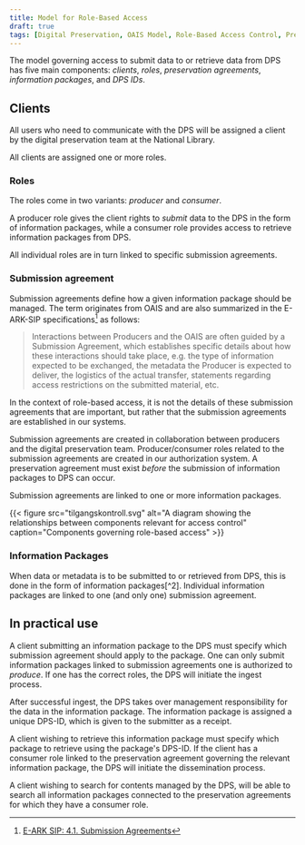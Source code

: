 ```yaml
---
title: Model for Role-Based Access
draft: true
tags: [Digital Preservation, OAIS Model, Role-Based Access Control, Preservation Agreements, Information Packages, Authorization Systems, Access Management, Digital Archives]
---
```


The model governing access to submit data to or retrieve data from DPS has five main components: *clients*, *roles*, *preservation agreements*, *information packages*, and *DPS IDs*.

## Clients
All users who need to communicate with the DPS will be assigned a client by the digital preservation team at the National Library.

All clients are assigned one or more roles.

### Roles
The roles come in two variants: *producer* and *consumer*.

A producer role gives the client rights to *submit* data to the DPS in the form of information packages, while a consumer role provides access to retrieve information packages from DPS.

All individual roles are in turn linked to specific submission agreements.

### Submission agreement
Submission agreements define how a given information package should be managed.
The term originates from OAIS and are also summarized in the E-ARK-SIP specifications[^1] as follows:

> Interactions between Producers and the OAIS are often guided by a Submission Agreement, which establishes specific details about how these interactions should take place, e.g. the type of information expected to be exchanged, the metadata the Producer is expected to deliver, the logistics of the actual transfer, statements regarding access restrictions on the submitted material, etc.

In the context of role-based access, it is not the details of these submission agreements that are important, but rather that the submission agreements are established in our systems.

Submission agreements are created in collaboration between producers and the digital preservation team.
Producer/consumer roles related to the submission agreements are created in our authorization system.
A preservation agreement must exist *before* the submission of information packages to DPS can occur.

Submission agreements are linked to one or more information packages.

{{< figure src="tilgangskontroll.svg" alt="A diagram showing the relationships between components relevant for access control" caption="Components governing role-based access" >}}

### Information Packages
When data or metadata is to be submitted to or retrieved from DPS, this is done in the form of information packages[^2].
Individual information packages are linked to one (and only one) submission agreement.

## In practical use
A client submitting an information package to the DPS must specify which submission agreement should apply to the package.
One can only submit information packages linked to submission agreements one is authorized to *produce*.
If one has the correct roles, the DPS will initiate the ingest process.

After successful ingest, the DPS takes over management responsibility for the data in the information package.
The information package is assigned a unique DPS-ID, which is given to the submitter as a receipt.

A client wishing to retrieve this information package must specify which package to retrieve using the package's DPS-ID.
If the client has a consumer role linked to the preservation agreement governing the relevant information package, the DPS will initiate the dissemination process.

A client wishing to search for contents managed by the DPS, will be able to search all information packages connected to the preservation agreements for which they have a consumer role.

[^1]: [E-ARK SIP: 4.1. Submission Agreements](https://earksip.dilcis.eu/#submissionagreements)